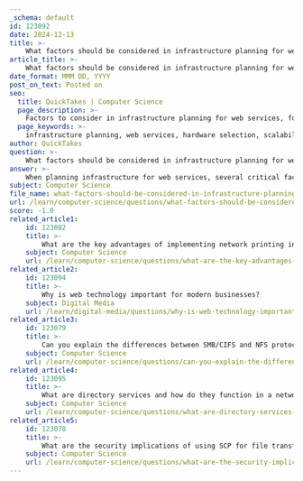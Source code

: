 ```yaml
---
_schema: default
id: 123092
date: 2024-12-13
title: >-
    What factors should be considered in infrastructure planning for web services?
article_title: >-
    What factors should be considered in infrastructure planning for web services?
date_format: MMM DD, YYYY
post_on_text: Posted on
seo:
  title: QuickTakes | Computer Science
  page_description: >-
    Factors to consider in infrastructure planning for web services, focusing on hardware selection, scalability, performance, security, network design, budgeting, alignment with business goals, and monitoring.
  page_keywords: >-
    infrastructure planning, web services, hardware selection, scalability, performance optimization, security, network design, budget considerations, business goals, continuous improvement, implementation, monitoring
author: QuickTakes
question: >-
    What factors should be considered in infrastructure planning for web services?
answer: >-
    When planning infrastructure for web services, several critical factors should be considered to ensure that the system is efficient, scalable, and aligned with business goals. Here are the key considerations:\n\n1. **Hardware Selection**: The choice of hardware is foundational to the infrastructure. Considerations should include the capacity, speed, and reliability of servers, storage devices, and networking equipment. The hardware must be capable of supporting the expected load and performance requirements of the web services.\n\n2. **Scalability**: The infrastructure should be designed to accommodate future growth. This involves planning for increased workloads and user bases without compromising performance. A scalable infrastructure allows for the addition of resources as demand increases.\n\n3. **Performance Optimization**: Ensuring that the network is optimized for speed and reliability is crucial. This includes selecting appropriate network protocols, optimizing data flow, and minimizing latency to enhance user experience.\n\n4. **Security**: Security must be a top priority in web service infrastructure planning. This includes implementing measures such as firewalls, encryption (e.g., HTTPS), and regular monitoring to protect against threats and vulnerabilities.\n\n5. **Network Design**: A well-structured network design is essential. This involves creating a blueprint that details how various components (routers, switches, servers) will interact. The design should facilitate efficient communication and data transfer.\n\n6. **Budget Considerations**: The overall budget for the infrastructure must be taken into account. This includes not only the initial setup costs but also ongoing maintenance and operational expenses.\n\n7. **Alignment with Business Goals**: The infrastructure should align with the organization's strategic objectives. This means understanding the business needs and ensuring that the technology supports these goals effectively.\n\n8. **Continuous Improvement**: Infrastructure planning should not be a one-time effort. It requires ongoing evaluation and adjustment to adapt to changing business needs and technological advancements.\n\n9. **Implementation and Deployment**: Careful planning of the implementation and deployment phases is necessary to ensure a smooth transition to the new infrastructure. This includes training staff and establishing management systems for long-term sustainability.\n\n10. **Monitoring and Management**: Establishing robust monitoring and management systems is vital for maintaining performance and security. This includes using tools to track system performance and detect issues proactively.\n\nBy considering these factors, organizations can create a web service infrastructure that is not only effective in meeting current demands but also adaptable to future challenges and opportunities.
subject: Computer Science
file_name: what-factors-should-be-considered-in-infrastructure-planning-for-web-services.md
url: /learn/computer-science/questions/what-factors-should-be-considered-in-infrastructure-planning-for-web-services
score: -1.0
related_article1:
    id: 123082
    title: >-
        What are the key advantages of implementing network printing in an organization?
    subject: Computer Science
    url: /learn/computer-science/questions/what-are-the-key-advantages-of-implementing-network-printing-in-an-organization
related_article2:
    id: 123094
    title: >-
        Why is web technology important for modern businesses?
    subject: Digital Media
    url: /learn/digital-media/questions/why-is-web-technology-important-for-modern-businesses
related_article3:
    id: 123079
    title: >-
        Can you explain the differences between SMB/CIFS and NFS protocols?
    subject: Computer Science
    url: /learn/computer-science/questions/can-you-explain-the-differences-between-smbcifs-and-nfs-protocols
related_article4:
    id: 123095
    title: >-
        What are directory services and how do they function in a network?
    subject: Computer Science
    url: /learn/computer-science/questions/what-are-directory-services-and-how-do-they-function-in-a-network
related_article5:
    id: 123078
    title: >-
        What are the security implications of using SCP for file transfers?
    subject: Computer Science
    url: /learn/computer-science/questions/what-are-the-security-implications-of-using-scp-for-file-transfers
---
```


&nbsp;